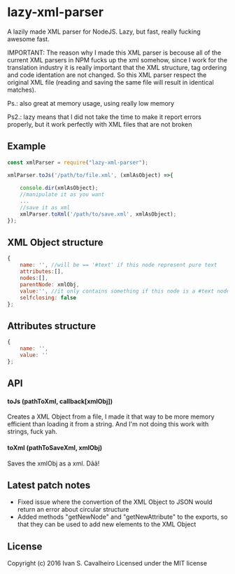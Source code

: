 # lazy-xml-parser
A lazily made XML parser for NodeJS.
Lazy, but fast, really fucking awesome fast.


IMPORTANT: The reason why I made this XML parser is becouse all of the current XML parsers in NPM fucks up the xml somehow, since I work for the translation industry it is really important that the XML structure, tag ordering and code identation are not changed. So this XML parser respect the original XML file (reading and saving the same file will result in identical matches).


Ps.: also great at memory usage, using really low memory

Ps2.: lazy means that I did not take the time to make it report errors properly, but it work perfectly with XML files that are not broken

## Example
```javascript
const xmlParser = require("lazy-xml-parser");

xmlParser.toJs('/path/to/file.xml', (xmlAsObject) =>{
    
    console.dir(xmlAsObject);
    //manipulate it as you want
    ...
    //save it as xml
    xmlParser.toXml('/path/to/save.xml', xmlAsObject);
});
```

## XML Object structure
```javascript
{
    name: '', //will be == '#text' if this node represent pure text
    attributes:[], 
    nodes:[], 
    parentNode: xmlObj, 
    value:'', //it only contains something if this node is a #text node
    selfclosing: false
};
```

## Attributes structure
```javascript
{
    name: '', 
    value: ''
};
```

## API

#### toJs (pathToXml, callback[xmlObj])
Creates a XML Object from a file, I made it that way to be more memory efficient than loading it from a string.
And I'm not doing this work with strings, fuck yah.

#### toXml (pathToSaveXml, xmlObj)
Saves the xmlObj as a xml. Dãã!

## Latest patch notes
- Fixed issue where the convertion of the XML Object to JSON would return an error about circular structure
- Added methods "getNewNode" and "getNewAttribute" to the exports, so that they can be used to add new elements to the XML Object

## License
Copyright (c) 2016 Ivan S. Cavalheiro
Licensed under the MIT license